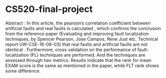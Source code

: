 # CS520-final-project

Abstract :
In this article, the pearson’s correlation coefficient between artificial faults and real faults is
calculated , which confirms the conclusion from the reference paper (Evaluating and improving
fault localization techniques, by Spencer Pearson, Jose Campos, Rene Just etc. Technical report
UW-CSE-16-08-03) that real faults and artificial faults are not identical . Furthermore, cross
validation on the performance of fault-localization (FL) techniques are performed. And the
techniques are assessed through two metrics. Results indicate that the rank for mean EXAM
score is the same as mentioned in the paper, while FLT rank shows some difference.
